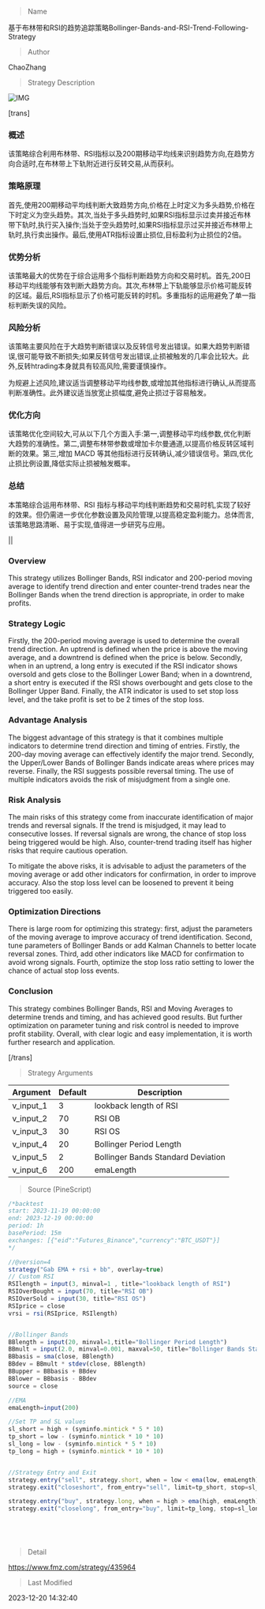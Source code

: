 
> Name

基于布林带和RSI的趋势追踪策略Bollinger-Bands-and-RSI-Trend-Following-Strategy

> Author

ChaoZhang

> Strategy Description

![IMG](https://www.fmz.com/upload/asset/128dee946bf59433b22.png)

[trans]

### 概述

该策略综合利用布林带、RSI指标以及200期移动平均线来识别趋势方向,在趋势方向合适时,在布林带上下轨附近进行反转交易,从而获利。

### 策略原理 

首先,使用200期移动平均线判断大致趋势方向,价格在上时定义为多头趋势,价格在下时定义为空头趋势。其次,当处于多头趋势时,如果RSI指标显示过卖并接近布林带下轨时,执行买入操作;当处于空头趋势时,如果RSI指标显示过买并接近布林带上轨时,执行卖出操作。最后,使用ATR指标设置止损位,目标盈利为止损位的2倍。

### 优势分析

该策略最大的优势在于综合运用多个指标判断趋势方向和交易时机。首先,200日移动平均线能够有效判断大趋势方向。其次,布林带上下轨能够显示价格可能反转的区域。最后,RSI指标显示了价格可能反转的时机。多重指标的运用避免了单一指标判断失误的风险。

### 风险分析 

该策略主要风险在于大趋势判断错误以及反转信号发出错误。如果大趋势判断错误,很可能导致不断损失;如果反转信号发出错误,止损被触发的几率会比较大。此外,反转htrading本身就具有较高风险,需要谨慎操作。

为规避上述风险,建议适当调整移动平均线参数,或增加其他指标进行确认,从而提高判断准确性。此外建议适当放宽止损幅度,避免止损过于容易触发。

### 优化方向 

该策略优化空间较大,可从以下几个方面入手:第一,调整移动平均线参数,优化判断大趋势的准确性。第二,调整布林带参数或增加卡尔曼通道,以提高价格反转区域判断的效果。第三,增加 MACD 等其他指标进行反转确认,减少错误信号。第四,优化止损比例设置,降低实际止损被触发概率。

### 总结

本策略综合运用布林带、RSI 指标与移动平均线判断趋势和交易时机,实现了较好的效果。但仍需进一步优化参数设置及风险管理,以提高稳定盈利能力。总体而言,该策略思路清晰、易于实现,值得进一步研究与应用。

||

### Overview

This strategy utilizes Bollinger Bands, RSI indicator and 200-period moving average to identify trend direction and enter counter-trend trades near the Bollinger Bands when the trend direction is appropriate, in order to make profits.

### Strategy Logic

Firstly, the 200-period moving average is used to determine the overall trend direction. An uptrend is defined when the price is above the moving average, and a downtrend is defined when the price is below. Secondly, when in an uptrend, a long entry is executed if the RSI indicator shows oversold and gets close to the Bollinger Lower Band; when in a downtrend, a short entry is executed if the RSI shows overbought and gets close to the Bollinger Upper Band. Finally, the ATR indicator is used to set stop loss level, and the take profit is set to be 2 times of the stop loss.  

### Advantage Analysis

The biggest advantage of this strategy is that it combines multiple indicators to determine trend direction and timing of entries. Firstly, the 200-day moving average can effectively identify the major trend. Secondly, the Upper/Lower Bands of Bollinger Bands indicate areas where prices may reverse. Finally, the RSI suggests possible reversal timing. The use of multiple indicators avoids the risk of misjudgment from a single one.

### Risk Analysis

The main risks of this strategy come from inaccurate identification of major trends and reversal signals. If the trend is misjudged, it may lead to consecutive losses. If reversal signals are wrong, the chance of stop loss being triggered would be high. Also, counter-trend trading itself has higher risks that require cautious operation. 

To mitigate the above risks, it is advisable to adjust the parameters of the moving average or add other indicators for confirmation, in order to improve accuracy. Also the stop loss level can be loosened to prevent it being triggered too easily.

### Optimization Directions

There is large room for optimizing this strategy: first, adjust the parameters of the moving average to improve accuracy of trend identification. Second, tune parameters of Bollinger Bands or add Kalman Channels to better locate reversal zones. Third, add other indicators like MACD for confirmation to avoid wrong signals. Fourth, optimize the stop loss ratio setting to lower the chance of actual stop loss events.

### Conclusion  

This strategy combines Bollinger Bands, RSI and Moving Averages to determine trends and timing, and has achieved good results. But further optimization on parameter tuning and risk control is needed to improve profit stability. Overall, with clear logic and easy implementation, it is worth further research and application.

[/trans]

> Strategy Arguments



|Argument|Default|Description|
|----|----|----|
|v_input_1|3|lookback length of RSI|
|v_input_2|70|RSI OB|
|v_input_3|30|RSI OS|
|v_input_4|20|Bollinger Period Length|
|v_input_5|2|Bollinger Bands Standard Deviation|
|v_input_6|200|emaLength|


> Source (PineScript)

``` javascript
/*backtest
start: 2023-11-19 00:00:00
end: 2023-12-19 00:00:00
period: 1h
basePeriod: 15m
exchanges: [{"eid":"Futures_Binance","currency":"BTC_USDT"}]
*/

//@version=4
strategy("Gab EMA + rsi + bb", overlay=true)
// Custom RSI
RSIlength = input(3, minval=1 , title="lookback length of RSI")
RSIOverBought = input(70, title="RSI OB")
RSIOverSold = input(30, title="RSI OS")
RSIprice = close
vrsi = rsi(RSIprice, RSIlength)


//Bollinger Bands
BBlength = input(20, minval=1,title="Bollinger Period Length")
BBmult = input(2.0, minval=0.001, maxval=50, title="Bollinger Bands Standard Deviation")
BBbasis = sma(close, BBlength)
BBdev = BBmult * stdev(close, BBlength)
BBupper = BBbasis + BBdev
BBlower = BBbasis - BBdev
source = close

//EMA
emaLength=input(200)

//Set TP and SL values
sl_short = high + (syminfo.mintick * 5 * 10)
tp_short = low - (syminfo.mintick * 10 * 10)
sl_long = low - (syminfo.mintick * 5 * 10)
tp_long = high + (syminfo.mintick * 10 * 10)


//Strategy Entry and Exit
strategy.entry("sell", strategy.short, when = low < ema(low, emaLength) and vrsi < RSIOverSold and low < BBlower and barstate.isconfirmed)
strategy.exit("closeshort", from_entry="sell", limit=tp_short, stop=sl_short, when=strategy.position_size != 0)

strategy.entry("buy", strategy.long, when = high > ema(high, emaLength) and vrsi > RSIOverBought and high > BBupper and barstate.isconfirmed)
strategy.exit("closelong", from_entry="buy", limit=tp_long, stop=sl_long, when=strategy.position_size != 0)



  
```

> Detail

https://www.fmz.com/strategy/435964

> Last Modified

2023-12-20 14:32:40
